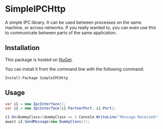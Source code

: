 # SimpleIPCHttp
A simple IPC library. It can be used between processes on the same machine, or across networks. If you really wanted to,
you can even use this to communicate between parts of the same application.

## Installation
This package is hosted on [NuGet](https://www.nuget.org/packages/SimpleIPCHttp/).

You can install it from the command line with the following command:
```
Install-Package SimpleIPCHttp
```

## Usage
```csharp
var i1 = new IpcInterface();
var i2 = new IpcInterface(i1.PartnerPort, i1.Port);

i1.On<DummyClass>(dummyClass => { Console.WriteLine("Message Received!") });
await i2.SendMessage(new DummyClass());
```